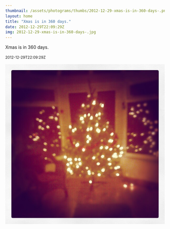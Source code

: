 ```yaml
---
thumbnail: /assets/photograms/thumbs/2012-12-29-xmas-is-in-360-days-.png
layout: home
title: "Xmas is in 360 days."
date: 2012-12-29T22:09:29Z
img: 2012-12-29-xmas-is-in-360-days-.jpg
---
```


Xmas is in 360 days.

<small>2012-12-29T22:09:29Z</small>

![Xmas is in 360 days.](/assets/photograms/original/2012-12-29-xmas-is-in-360-days-.jpg)
